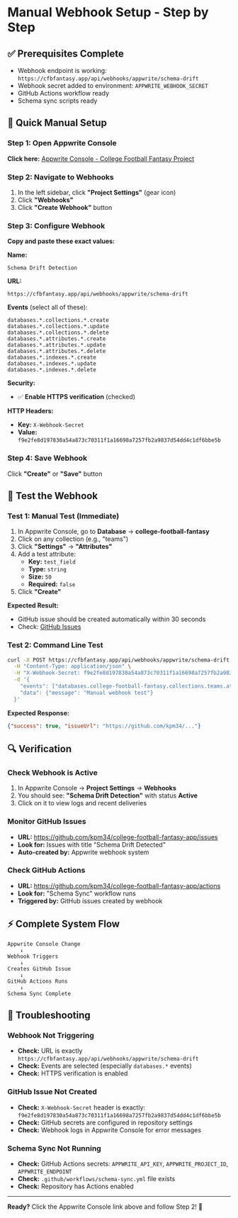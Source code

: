 # Manual Webhook Setup - Step by Step

## ✅ Prerequisites Complete
- Webhook endpoint is working: `https://cfbfantasy.app/api/webhooks/appwrite/schema-drift`
- Webhook secret added to environment: `APPWRITE_WEBHOOK_SECRET`
- GitHub Actions workflow ready
- Schema sync scripts ready

## 🚀 Quick Manual Setup

### Step 1: Open Appwrite Console
**Click here:** [Appwrite Console - College Football Fantasy Project](https://cloud.appwrite.io/console/project-college-football-fantasy-app)

### Step 2: Navigate to Webhooks
1. In the left sidebar, click **"Project Settings"** (gear icon)
2. Click **"Webhooks"** 
3. Click **"Create Webhook"** button

### Step 3: Configure Webhook
**Copy and paste these exact values:**

**Name:** 
```
Schema Drift Detection
```

**URL:**
```
https://cfbfantasy.app/api/webhooks/appwrite/schema-drift
```

**Events** (select all of these):
```
databases.*.collections.*.create
databases.*.collections.*.update
databases.*.collections.*.delete
databases.*.attributes.*.create
databases.*.attributes.*.update
databases.*.attributes.*.delete
databases.*.indexes.*.create
databases.*.indexes.*.update
databases.*.indexes.*.delete
```

**Security:**
- ✅ **Enable HTTPS verification** (checked)

**HTTP Headers:**
- **Key:** `X-Webhook-Secret`
- **Value:** `f9e2fe8d197830a54a873c70311f1a16698a7257fb2a9837d54dd4c1df6bbe5b`

### Step 4: Save Webhook
Click **"Create"** or **"Save"** button

## 🧪 Test the Webhook

### Test 1: Manual Test (Immediate)
1. In Appwrite Console, go to **Database** → **college-football-fantasy**
2. Click on any collection (e.g., "teams")
3. Click **"Settings"** → **"Attributes"**  
4. Add a test attribute:
   - **Key:** `test_field`
   - **Type:** `string`
   - **Size:** `50`
   - **Required:** `false`
5. Click **"Create"**

**Expected Result:** 
- GitHub issue should be created automatically within 30 seconds
- Check: [GitHub Issues](https://github.com/kpm34/college-football-fantasy-app/issues)

### Test 2: Command Line Test
```bash
curl -X POST https://cfbfantasy.app/api/webhooks/appwrite/schema-drift \
  -H "Content-Type: application/json" \
  -H "X-Webhook-Secret: f9e2fe8d197830a54a873c70311f1a16698a7257fb2a9837d54dd4c1df6bbe5b" \
  -d '{
    "events": ["databases.college-football-fantasy.collections.teams.attributes.test_field.create"],
    "data": {"message": "Manual webhook test"}
  }'
```

**Expected Response:**
```json
{"success": true, "issueUrl": "https://github.com/kpm34/..."}
```

## 🔍 Verification

### Check Webhook is Active
1. In Appwrite Console → **Project Settings** → **Webhooks**
2. You should see: **"Schema Drift Detection"** with status **Active**
3. Click on it to view logs and recent deliveries

### Monitor GitHub Issues
- **URL:** https://github.com/kpm34/college-football-fantasy-app/issues
- **Look for:** Issues with title "Schema Drift Detected"
- **Auto-created by:** Appwrite webhook system

### Check GitHub Actions
- **URL:** https://github.com/kpm34/college-football-fantasy-app/actions
- **Look for:** "Schema Sync" workflow runs
- **Triggered by:** GitHub issues created by webhook

## ⚡ Complete System Flow

```
Appwrite Console Change 
    ↓
Webhook Triggers 
    ↓
Creates GitHub Issue 
    ↓
GitHub Actions Runs 
    ↓
Schema Sync Complete
```

## 🚨 Troubleshooting

### Webhook Not Triggering
- **Check:** URL is exactly `https://cfbfantasy.app/api/webhooks/appwrite/schema-drift`
- **Check:** Events are selected (especially `databases.*` events)
- **Check:** HTTPS verification is enabled

### GitHub Issue Not Created  
- **Check:** `X-Webhook-Secret` header is exactly: `f9e2fe8d197830a54a873c70311f1a16698a7257fb2a9837d54dd4c1df6bbe5b`
- **Check:** GitHub secrets are configured in repository settings
- **Check:** Webhook logs in Appwrite Console for error messages

### Schema Sync Not Running
- **Check:** GitHub Actions secrets: `APPWRITE_API_KEY`, `APPWRITE_PROJECT_ID`, `APPWRITE_ENDPOINT`
- **Check:** `.github/workflows/schema-sync.yml` file exists
- **Check:** Repository has Actions enabled

---

**Ready?** Click the Appwrite Console link above and follow Step 2! 🚀